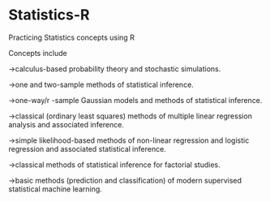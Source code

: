 # Statistics-R
Practicing Statistics concepts using R

Concepts include

->calculus-based probability theory and stochastic simulations.

->one and two-sample methods of statistical inference.

->one-way/r -sample Gaussian models and methods of statistical inference.

->classical (ordinary least squares) methods of multiple linear regression analysis and associated inference.

->simple likelihood-based methods of non-linear regression and logistic regression and associated statistical inference.

->classical methods of statistical inference for factorial studies.

->basic methods (prediction and classification) of modern supervised statistical machine learning.
